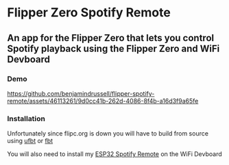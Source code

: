 # Flipper Zero Spotify Remote

## An app for the Flipper Zero that lets you control Spotify playback using the Flipper Zero and WiFi Devboard

### Demo
https://github.com/benjamindrussell/flipper-spotify-remote/assets/46113261/9d0cc41b-262d-4086-8f4b-a16d3f9a65fe

### Installation
Unfortunately since flipc.org is down you will have to build from source using [ufbt](https://github.com/flipperdevices/flipperzero-ufbt) or [fbt](https://github.com/flipperdevices/flipperzero-firmware/blob/dev/documentation/fbt.md)

You will also need to install my [ESP32 Spotify Remote](https://github.com/benjamindrussell/esp32-spotify-remote) on the WiFi Devboard

